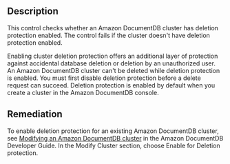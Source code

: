 ## Description

This control checks whether an Amazon DocumentDB cluster has deletion protection enabled. The control fails if the cluster doesn't have deletion protection enabled.

Enabling cluster deletion protection offers an additional layer of protection against accidental database deletion or deletion by an unauthorized user. An Amazon DocumentDB cluster can't be deleted while deletion protection is enabled. You must first disable deletion protection before a delete request can succeed. Deletion protection is enabled by default when you create a cluster in the Amazon DocumentDB console.

## Remediation

To enable deletion protection for an existing Amazon DocumentDB cluster, see [Modifying an Amazon DocumentDB cluster](https://docs.aws.amazon.com/documentdb/latest/developerguide/db-cluster-modify.html) in the Amazon DocumentDB Developer Guide. In the Modify Cluster section, choose Enable for Deletion protection.